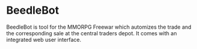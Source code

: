 # BeedleBot
 BeedleBot is tool for the MMORPG Freewar which automizes the trade and the corresponding sale at the central traders depot. It comes with an integrated web user interface.
